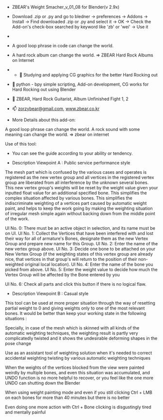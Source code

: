- ZBEAR's Weight Smacher_v_01_08 for Blender(v 2.9x)
- Download .zip or .py and go to bledner -> preferences -> Addons -> Install -> Find downloaded .zip or .py and select it -> OK -> Check the Add-on's check-box searched by keyword like 'zb' or 'wei' -> Use it 
- 

- A good loop phrase in code can change the world.
- A hard rock album can change the world. => ZBEAR Hard Rock Albums on Internet
- - 👀 Studying and applying CG graphics for the better Hard Rocking out
- 🌱 python - bpy simple scripting, Add-on development, CG works for Hard Rocking out using Blender
- 👋 ZBEAR, Hard Rock Guitarist, Album Unfinished Fight 1, 2
- 📫 zorzybear@gmail.com, www.zbear.co.kr


- More Details about this add-on: 

A good loop phrase can change the world.
A rock sound with some meaning can change the world.
=> zbear on internet


Use of this tool:

- You can see the guide according to your ability or tendency.


- Description Viewpoint A : Public service performance style

The mesh part which is confused by the various cases and operates is registered as the new vertex group and all vertices in the registered vertex group are liberated from all interference by the unknown several bones. This new vertex group's weights will be reset by the weight value given your inputted float value for an additional specified bone. This simplifies the complex situation affected by various bones. This simplifies the indiscriminate weighting of a vertices part caused by automatic weight paint, and helps to keep the work going by making the weighting situation of irregular mesh simple again without backing down from the middle point of the work.

UI No. 0: There must be an active object in selection, and its name must be on UI.
UI No. 1: Collect the Vertices that have been interfered with and lost their way for all of armature's Bones, designate them as the new Vertex Group and prepare new name for this Group.
UI No. 2: Enter the name of the new vertex group above.
UI No. 3: Decide one bone to be attached on your New Vertex Group (if the weighting states of this vertex group are already nice, that vertices in that group's will return to the position of their non-weighted original local location).
UI No. 4: Enter the name of the bone you picked from above.
UI No. 5: Enter the weight value to decide how much the Vertex Group will be affected by the Bone entered by you

UI No. 6: Check all parts and click this button if there is no logical flaw.


-  Description Viewpoint B :  Casual style


This tool can be used at more proper situation through the way of resetting partial weight to 0 and giving weights only to one of the most relevant bones. It would be better than keep your working state in the following situations :

Specially, in case of the mesh which is skinned with all kinds of the automatic weighting techniques, the weighting result is partly very complicatedly twisted and it shows the undesirable deforming shapes in the pose change

Use as an assistant tool of weighting solution when it's  needed to correct accidental weighting twisting by various automatic weighting techniques

When the weights of the vertices blocked from the view were painted weirdly by multiple bones, and even this situation was accumulated, and UNDO function is no more helpful to recover, or you feel like the one more UNDO can shutting down the Blender

When using weight painting mode and even if you still clicking Ctrl + LMB on each bones for more than 40 minutes but there is no better

Even doing one more action with Ctrl + Bone clicking is disgustingly tired and mentally painful





<!---
ZBEAR-Rockn/ZBEAR-Rockn is a ✨ special ✨ repository because its `README.md` (this file) appears on your GitHub profile.
You can click the Preview link to take a look at your changes.
--->
